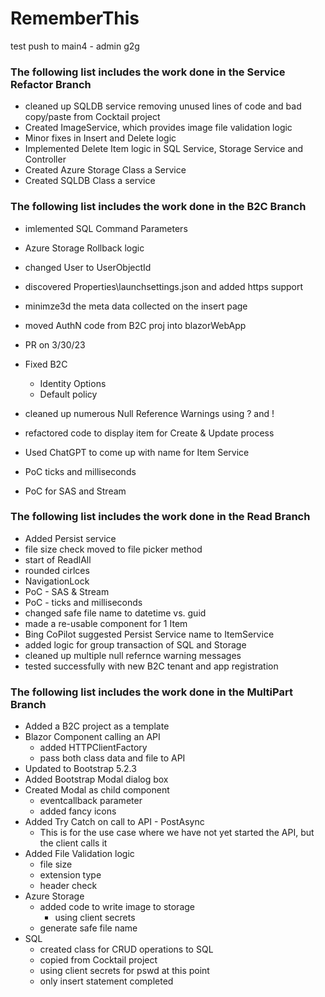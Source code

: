 # RememberThis

test push to main4 - admin g2g

### The following list includes the work done in the Service Refactor Branch

- cleaned up SQLDB service removing unused lines of code and bad copy/paste from Cocktail project
- Created ImageService, which provides image file validation logic
- Minor fixes in Insert and Delete logic
- Implemented Delete Item logic in SQL Service, Storage Service and Controller
- Created Azure Storage Class a Service
- Created SQLDB Class a service



### The following list includes the work done in the B2C Branch

- imlemented SQL Command Parameters
- Azure Storage Rollback logic
- changed User to UserObjectId
- discovered Properties\launchsettings.json and added https support
- minimze3d the meta data collected on the insert page
- moved AuthN code from B2C proj into blazorWebApp

- PR on 3/30/23
- Fixed B2C
  - Identity Options
  - Default policy
- cleaned up numerous Null Reference Warnings using ? and !
- refactored code to display item for Create & Update process
- Used ChatGPT to come up with name for Item Service
- PoC ticks and milliseconds
- PoC for SAS and Stream


### The following list includes the work done in the Read Branch
- Added Persist service
- file size check moved to file picker method
- start of ReadlAll
- rounded cirlces
- NavigationLock
- PoC - SAS & Stream
- PoC - ticks and milliseconds 
- changed safe file name to datetime vs. guid
- made a re-usable component for 1 Item
- Bing CoPilot suggested Persist Service name to ItemService
- added logic for group transaction of SQL and Storage
- cleaned up multiple null refernce warning messages
- tested successfully with new B2C tenant and app registration 

### The following list includes the work done in the MultiPart Branch

- Added a B2C project as a template
- Blazor Component calling an API
  - added HTTPClientFactory
  - pass both class data and file to API
- Updated to Bootstrap 5.2.3
- Added Bootstrap Modal dialog box
- Created Modal as child component
  - eventcallback parameter
  - added fancy icons
- Added Try Catch on call to API - PostAsync
  - This is for the use case where we have not yet started the API, but the client calls it
- Added File Validation logic
  - file size
  - extension type
  - header check
- Azure Storage
  - added code to write image to storage
    - using client secrets
  - generate safe file name
- SQL
  - created class for CRUD operations to SQL
  - copied from Cocktail project
  - using client secrets for pswd at this point
  - only insert statement completed

